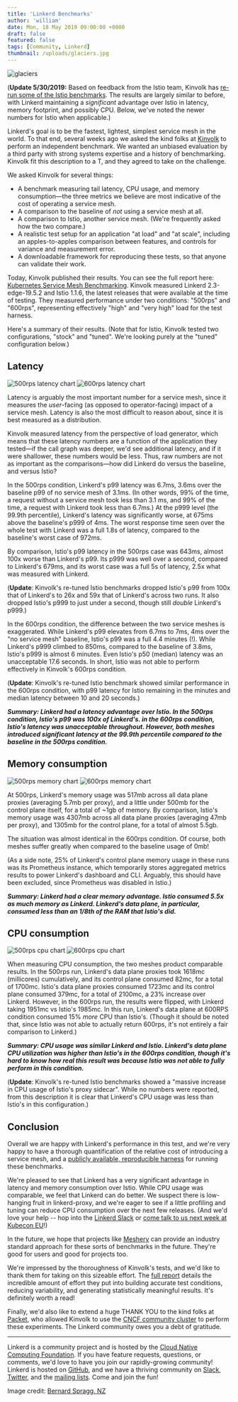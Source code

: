 ```yaml
---
title: 'Linkerd Benchmarks'
author: 'william'
date: Mon, 18 May 2019 09:00:00 +0000
draft: false
featured: false
tags: [Community, Linkerd]
thumbnail: /uploads/glaciers.jpg
---
```


![glaciers](/uploads/glaciers.jpg)

(**Update 5/30/2019:** Based on feedback from the Istio team, Kinvolk has
[re-run some of the Istio
benchmarks](https://github.com/kinvolk/service-mesh-benchmark/issues/5#issuecomment-496482381).
The results are largely similar to before, with Linkerd maintaining a
*significant* advantage over Istio in latency, memory footprint, and possibly
CPU. Below, we've noted the newer numbers for Istio when applicable.)

Linkerd's goal is to be the fastest, lightest, simplest service mesh in the
world. To that end, several weeks ago we asked the kind folks at
[Kinvolk](https://kinvolk.io/) to perform an independent benchmark. We wanted
an unbiased evaluation by a third party with strong systems expertise and a
history of benchmarking. Kinvolk fit this description to a T, and they agreed
to take on the challenge.

We asked Kinvolk for several things:

* A benchmark measuring tail latency, CPU usage, and memory consumption—the
  three metrics we believe are most indicative of the cost of operating a
  service mesh.
* A comparison to the baseline of _not_ using a service mesh at all.
* A comparison to Istio, another service mesh. (We're frequently asked how
  the two compare.)
* A realistic test setup for an application "at load" and "at scale",
  including an apples-to-apples comparison between features, and controls for
  variance and measurement error.
* A downloadable framework for reproducing these tests, so that anyone can
  validate their work.

Today, Kinvolk published their results. You can see the full report here:
[Kubernetes Service Mesh
Benchmarking](https://kinvolk.io/blog/2019/05/kubernetes-service-mesh-benchmarking/).
Kinvolk measured Linkerd 2.3-edge-19.5.2 and Istio 1.1.6, the latest releases
that were available at the time of testing. They measured performance under two
conditions: "500rps" and "600rps", representing effectively "high" and "very
high" load for the test harness.

Here's a summary of their results. (Note that for Istio, Kinvolk tested two
configurations, "stock" and "tuned". We're looking purely at the "tuned"
configuration below.)

## Latency

![500rps latency chart](/uploads/benchmarks/500rps-latency.png)
![600rps latency chart](/uploads/benchmarks/600rps-latency.png)

Latency is arguably the most important number for a service mesh, since it
measures the _user_-facing (as opposed to operator-facing) impact of a service
mesh. Latency is also the most difficult to reason about, since it is best
measured as a distribution.

Kinvolk measured latency from the perspective of load generator, which means
that these latency numbers are a function of the application they tested—if the
call graph was deeper, we'd see additional latency, and if it were shallower,
these numbers would be less. Thus, raw numbers are not as important as the
comparisons—how did Linkerd do versus the baseline, and versus Istio?

In the 500rps condition, Linkerd's p99 latency was 6.7ms, 3.6ms over the
baseline p99 of no service mesh of 3.1ms. (In other words, 99% of the time, a
request without a service mesh took less than 3.1 ms, and 99% of the time, a
request with Linkerd took less than 6.7ms.) At the p999 level (the 99.9th
percentile), Linkerd's latency was significantly worse, at 675ms above the
baseline's p999 of 4ms. The worst response time seen over the whole test with
Linkerd was a full 1.8s of latency, compared to the baseline's worst case of
972ms.

By comparison, Istio's p99 latency in the 500rps case was 643ms, almost 100x
worse than Linkerd's p99. Its p999 was well over a second, compared to
Linkerd's 679ms, and its worst case was a full 5s of latency, 2.5x what was
measured with Linkerd.

(**Update**: Kinvolk's re-tuned Istio benchmarks dropped Istio's p99 from 100x
that of Linkerd's to 26x and 59x that of Linkerd's across two runs. It also
dropped Istio's p999 to just under a second, though still *double* Linkerd's
p999.)

In the 600rps condition, the difference between the two service meshes is
exaggerated. While Linkerd's p99 elevates from 6.7ms to 7ms, 4ms over the "no
service mesh" baseline, Istio's p99 was a full 4.4 minutes (!). While Linkerd's
p999 climbed to 850ms, compared to the baseline of 3.8ms, Istio's p999 is
almost 6 minutes. Even Istio's p50 (median) latency was an unacceptable 17.6
seconds. In short, Istio was not able to perform effectively in Kinvolk's
600rps condition.

(**Update**: Kinvolk's re-tuned Istio benchmark showed similar performance in
the 600rps condition, with p99 latency for Istio remaining in the minutes and
median latency between 10 and 20 seconds.)

**_Summary: Linkerd had a latency advantage over Istio. In the 500rps
condition, Istio's p99 was 100x of Linkerd's. in the 600rps condition, Istio's
latency was unacceptable throughout. However, both meshes introduced
significant latency at the 99.9th percentile compared to the baseline in the
500rps condition._**

## Memory consumption

![500rps memory chart](/uploads/benchmarks/500rps-memory_usage.png)
![600rps memory chart](/uploads/benchmarks/600rps-memory_usage.png)

At 500rps, Linkerd's memory usage was 517mb across all data plane proxies
(averaging 5.7mb per proxy), and a little under 500mb for the control plane
itself, for a total of ~1gb of memory. By comparison, Istio's memory usage was
4307mb across all data plane proxies (averaging 47mb per proxy), and 1305mb for
the control plane, for a total of almost 5.5gb.

The situation was almost identical in the 600rps condition. Of course, both
meshes suffer greatly when compared to the baseline usage of 0mb!

(As a side note, 25% of Linkerd's control plane memory usage in these runs was
its Prometheus instance, which temporarily stores aggregated metrics results to
power Linkerd's dashboard and CLI. Arguably, this should have been excluded,
since Prometheus was disabled in Istio.)

**_Summary: Linkerd had a clear memory advantage. Istio consumed 5.5x as much
memory as Linkerd. Linkerd's data plane, in particular, consumed less than an
1/8th of the RAM that Istio's did._**

## CPU consumption

![500rps cpu chart](/uploads/benchmarks/500rps-cpu_utilization.png)
![600rps cpu chart](/uploads/benchmarks/600rps-cpu_utilization.png)

When measuring CPU consumption, the two meshes product comparable results. In
the 500rps run, Linkerd's data plane proxies took 1618mc (millicores)
cumulatively, and its control plane consumed 82mc, for a total of 1700mc.
Istio's data plane proxies consumed 1723mc and its control plane consumed
379mc, for a total of 2100mc, a 23% increase over Linkerd. However, in the
600rps run, the results were flipped, with Linkerd taking 1951mc vs Istio's
1985mc. In this run, Linkerd's data plane at 600RPS condition consumed 15%
_more_ CPU than Istio's. (Though it should be noted that, since Istio was not
able to actually return 600rps, it's not entirely a fair comparison to
Linkerd.)

**_Summary: CPU usage was similar Linkerd and Istio. Linkerd's data plane CPU
utilization was higher than Istio's in the 600rps condition, though it's hard
to know how real this result was because Istio was not able to fully perform in
this condition._**

(**Update**: Kinvolk's re-tuned Istio benchmarks showed a "massive increase in
CPU usage of Istio's proxy sidecar". While no numbers were reported, from this
description it is clear that Linkerd's CPU usage was less than Istio's in this
configuration.)

## Conclusion

Overall we are happy with Linkerd's performance in this test, and we're very
happy to have a thorough quantification of the relative cost of introducing a
service mesh, and a [publicly available, reproducible
harness](https://github.com/kinvolk/service-mesh-benchmark) for running these
benchmarks.

We're pleased to see that Linkerd has a very significant advantage in latency
and memory consumption over Istio. While CPU usage was comparable, we feel that
Linkerd can do better. We suspect there is low-hanging fruit in linkerd-proxy,
and we're eager to see if a little profiling and tuning can reduce CPU
consumption over the next few releases. (And we'd love your help -- hop into the
[Linkerd Slack](https://slack.linkerd.io) or [come talk to us next week at
Kubecon
EU](https://buoyant.io/2019/04/23/linkerd-community-guide-to-kubecon-eu-2019/)!)

In the future, we hope that projects like [Meshery](https://layer5.io/meshery)
can provide an industry standard approach for these sorts of benchmarks in the
future. They're good for users and good for projects too.

We're impressed by the thoroughness of Kinvolk's tests, and we'd like to thank
them for taking on this sizeable effort. The [full
report](https://kinvolk.io/blog/2019/05/kubernetes-service-mesh-benchmarking/)
details the incredible amount of effort they put into building accurate test
conditions, reducing variability, and generating statistically meaningful
results. It's definitely worth a read!

Finally, we'd also like to extend a huge THANK YOU to the kind folks at
[Packet](https://www.packet.com/), who allowed Kinvolk to use the [CNCF
community cluster](https://github.com/cncf/cluster) to perform these
experiments. The Linkerd community owes you a debt of gratitude.

---

Linkerd is a community project and is hosted by the [Cloud Native Computing
Foundation](https://cncf.io). If you have feature requests, questions, or
comments, we'd love to have you join our rapidly-growing community! Linkerd is
hosted on [GitHub](https://github.com/linkerd/), and we have a thriving
community on [Slack](https://slack.linkerd.io),
[Twitter](https://twitter.com/linkerd), and the [mailing
lists](https://linkerd.io/2/get-involved/). Come and join the fun!

Image credit: [Bernard Spragg. NZ](https://www.flickr.com/photos/volvob12b/)
